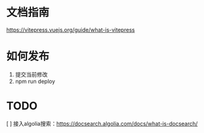 # 文档指南
https://vitepress.vuejs.org/guide/what-is-vitepress

# 如何发布
1. 提交当前修改
2. npm run deploy

# TODO

[ ] 接入algolia搜索：https://docsearch.algolia.com/docs/what-is-docsearch/
